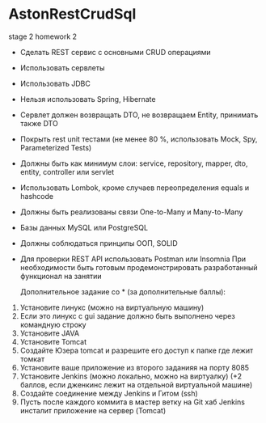# AstonRestCrudSql
stage 2 homework 2

- Сделать REST сервис c основными CRUD операциями
- Использовать сервлеты
- Использовать JDBC
- Нельзя использовать Spring, Hibernate
- Сервлет должен возвращать DTO, не возвращаем Entity, принимать
также DTO
- Покрыть rest unit тестами (не менее 80 %, использовать Mock, Spy,
Parameterized Tests)
- Должны быть как минимум слои: service, repository, mapper, dto, entity,
controller или servlet
- Использовать Lombok, кроме случаев переопределения equals и
hashcode
- Должны быть реализованы связи One-to-Many и Many-to-Many
- Базы данных MySQL или PostgreSQL
- Должны соблюдаться принципы ООП, SOLID
- Для проверки REST API использовать Postman или Insomnia
При необходимости быть готовым продемонстрировать разработанный
функционал на занятии

   Дополнительное задание со * (за дополнительные баллы):

1. Установите линукс (можно на виртуальную машину)
2. Если это линукс с gui задание должно быть выполнено через командную
строку
3. Установите JAVA
4. Установите Tomcat
5. Создайте Юзера tomcat и разрешите его доступ к папке где лежит томкат
6. Установите ваше приложение из второго заданияя на порту 8085
7. Установите Jenkins (можно локально, можно на виртуалку) (+2 баллов,
если дженкинс лежит на отдельной виртуальной машине)
8. Создайте соединение между Jenkins и Гитом (ssh)
9. Пусть после каждого коммита в мастер ветку на Git хаб Jenkins инсталит
приложение на сервер (Tomcat)
